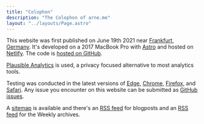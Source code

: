 ```yaml
---
title: "Colophon"
description: "The Colophon of arne.me"
layout: "../layouts/Page.astro"
---
```


This website was first published on June 19th 2021 near
[Frankfurt, Germany](https://frankfurt.de).
It's developed on a 2017 MacBook Pro with [Astro](https://astro.build) and
hosted on [Netlify](https://netlify.com).
The code is [hosted on GitHub](https://github.com/bahlo/arne.me).

[Plausible Analytics](https://plausible.io) is used, a privacy focused
alternative to most analytics tools.

Testing was conducted in the latest versions of
[Edge](https://www.microsoft.com/en-us/windows/microsoft-edge/microsoft-edge),
[Chrome](https://www.google.com/chrome/),
[Firefox](https://www.mozilla.org/en-US/firefox/new/),
and [Safari](http://www.apple.com/safari/).
Any issue you encounter on this website can be submitted as
[GitHub issues](https://github.com/bahlo/arne.me/issues/new).

A [sitemap](/sitemap.xml) is available and there's an
[RSS feed](/blog/atom.xml) for blogposts and an [RSS feed](/weekly/atom.xml)
for the Weekly archives.
